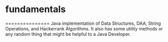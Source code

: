 # fundamentals
===============
Java implementation of Data Structures, DAA, String Operations, and Hackerrank Algorithms.
It also has some utility methods or any random thing that might be helpful to a Java Developer.
